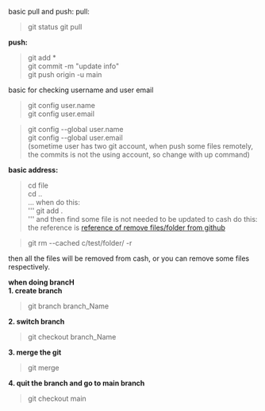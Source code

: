 basic pull and push:
pull: 
>git status
>git pull

**push:**
>git add *  
>git commit -m "update info"  
>git push origin -u main  

basic for checking username and user email  

>git config user.name   
>git config user.email  

>git config --global user.name  
>git config --global user.email  
(sometime user has two git account, when push some files remotely, the commits is not the using account, so change with up command)

**basic address:**  
> cd file  
> cd ..  
...
when do this:  
'''
>git add .  
'''
and then find some file is not needed to be updated to cash do this:  
the reference is [reference of remove files/folder from github](https://www.jianshu.com/p/de75a9e3d1e1)

>git rm --cached c/test/folder/ -r  

then all the files will be removed from cash, or you can remove some files respectively.  

**when doing brancH**    
**1. create branch**  

> git branch branch_Name  

**2. switch branch**  

>git checkout branch_Name  

**3. merge the git**  

>git merge  

**4. quit the branch and go to main branch**

>git checkout main

